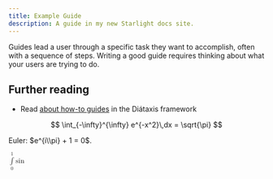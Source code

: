 ```yaml
---
title: Example Guide
description: A guide in my new Starlight docs site.
---
```


Guides lead a user through a specific task they want to accomplish, often with a sequence of steps.
Writing a good guide requires thinking about what your users are trying to do.

## Further reading

- Read [about how-to guides](https://diataxis.fr/how-to-guides/) in the Diátaxis framework

$$
\int_{-\infty}^{\infty} e^{-x^2}\,dx = \sqrt{\pi}
$$

Euler: $e^{i\\pi} + 1 = 0$.

<math xmlns="http://www.w3.org/1998/Math/MathML"><munderover accent='false' accentunder='false'><mo>&#x222b;</mo><mn>0</mn><mn>1</mn></munderover><mi>sin</mi><mfenced><mrow/></mfenced></math>
